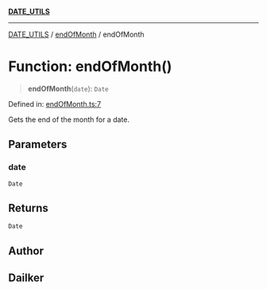 [**DATE_UTILS**](../../README.md)

***

[DATE_UTILS](../../README.md) / [endOfMonth](../README.md) / endOfMonth

# Function: endOfMonth()

> **endOfMonth**(`date`): `Date`

Defined in: [endOfMonth.ts:7](https://github.com/dailker/everyutil/blob/fee6e9b8a6704ceb47f5b1ba754e0cca6cabc7c0/src/date/endOfMonth.ts#L7)

Gets the end of the month for a date.

## Parameters

### date

`Date`

## Returns

`Date`

## Author

## Dailker
